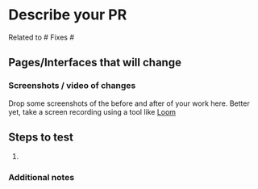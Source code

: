 # Describe your PR

Related to #
Fixes #

## Pages/Interfaces that will change

### Screenshots / video of changes
Drop some screenshots of the before and after of your work here.  Better yet, take a screen recording using a tool like [Loom](https://www.loom.com/)

## Steps to test

1.

### Additional notes

